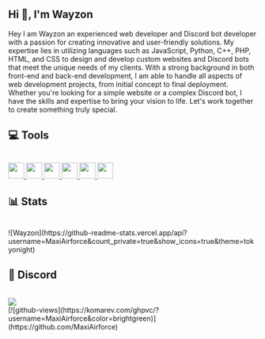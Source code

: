 
  ## Hi 👋, I'm Wayzon
  
Hey I am Wayzon an experienced web developer and Discord bot developer with a passion for creating innovative and user-friendly solutions. My expertise lies in utilizing languages such as JavaScript, Python, C++, PHP, HTML, and CSS to design and develop custom websites and Discord bots that meet the unique needs of my clients. With a strong background in both front-end and back-end development, I am able to handle all aspects of web development projects, from initial concept to final deployment. Whether you're looking for a simple website or a complex Discord bot, I have the skills and expertise to bring your vision to life. Let's work together to create something truly special.

<h2> 💻 Tools </h2>
<br>
<a href = https://github.com/Nico105?tab=repositories&q=&type=&language=javascript&sort= > <img width = '32px' src='https://raw.githubusercontent.com/rahulbanerjee26/githubAboutMeGenerator/main/icons/javascript.svg'> </a>
<a href = https://github.com/Nico105?tab=repositories&q=&type=&language=html&sort= > <img width = '32px' src = 'https://raw.githubusercontent.com/rahulbanerjee26/githubAboutMeGenerator/main/icons/html.svg'> </a>
<a href = https://github.com/Nico105?tab=repositories&q=&type=&language=css&sort= > <img width = '32px' src = 'https://raw.githubusercontent.com/rahulbanerjee26/githubAboutMeGenerator/main/icons/css.svg'> </a>
<a href = https://github.com/Nico105?tab=repositories&q=&type=&language=nodejs&sort= > <img width = '32px' src = 'https://raw.githubusercontent.com/rahulbanerjee26/githubAboutMeGenerator/main/icons/nodejs.svg'> </a>
<a href = https://github.com/Nico105?tab=repositories&q=&type=&language=mongodb&sort= > <img width = '32px' src = 'https://raw.githubusercontent.com/rahulbanerjee26/githubAboutMeGenerator/main/icons/mongodb.svg'> </a>
<a href = https://github.com/Nico105?tab=repositories&q=&type=&language=photoshop&sort= > <img width = '32px' src = 'https://raw.githubusercontent.com/rahulbanerjee26/githubAboutMeGenerator/main/icons/photoshop.svg'> </a>
<br>
<h2> 📊 Stats</h2>
<br>
![Wayzon](https://github-readme-stats.vercel.app/api?username=MaxiAirforce&count_private=true&show_icons=true&theme=tokyonight)
<br>
<h2> 🔗 Discord</h2>
<br>
<img src="https://lanyard-profile-readme.vercel.app/api/499977210782941195">
<br>
[![github-views](https://komarev.com/ghpvc/?username=MaxiAirforce&color=brightgreen)](https://github.com/MaxiAirforce)
